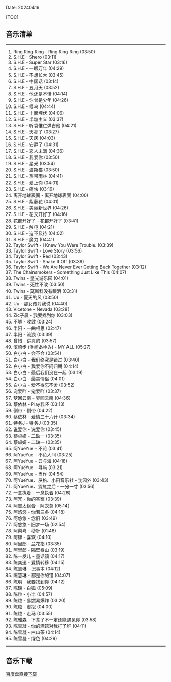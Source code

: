 Date: 20240416


[TOC]


## 音乐清单


------------------------------------------------------------------------

1.  Ring Ring Ring - Ring Ring Ring (03:50)
2.  S.H.E - Shero (03:11)
3.  S.H.E - Super Star (03:16)
4.  S.H.E - 一眼万年 (04:29)
5.  S.H.E - 不想长大 (03:45)
6.  S.H.E - 中国话 (03:14)
7.  S.H.E - 五月天 (03:52)
8.  S.H.E - 他还是不懂 (04:14)
9.  S.H.E - 你曾是少年 (04:26)
10. S.H.E - 候鸟 (04:44)
11. S.H.E - 十面埋伏 (04:06)
12. S.H.E - 半糖主义 (03:37)
13. S.H.E - 听袁惟仁弹吉他 (04:21)
14. S.H.E - 天亮了 (03:27)
15. S.H.E - 天灰 (04:03)
16. S.H.E - 安静了 (04:31)
17. S.H.E - 恋人未满 (04:36)
18. S.H.E - 我爱你 (03:50)
19. S.H.E - 星光 (03:54)
20. S.H.E - 波斯猫 (03:50)
21. S.H.E - 热带雨林 (04:41)
22. S.H.E - 爱上你 (04:01)
23. S.H.E - 痛快 (03:19)
24. 离开地球表面 - 离开地球表面 (04:00)
25. S.H.E - 紫藤花 (04:01)
26. S.H.E - 美丽新世界 (04:26)
27. S.H.E - 花又开好了 (04:16)
28. 花都开好了 - 花都开好了 (03:41)
29. S.H.E - 触电 (04:21)
30. S.H.E - 迫不及待 (04:02)
31. S.H.E - 魔力 (04:41)
32. Taylor Swift - I Knew You Were Trouble. (03:39)
33. Taylor Swift - Love Story (03:56)
34. Taylor Swift - Red (03:43)
35. Taylor Swift - Shake It Off (03:39)
36. Taylor Swift - We Are Never Ever Getting Back Together (03:12)
37. The Chainsmokers - Something Just Like This (04:07)
38. Twins - 星光游乐园 (04:01)
39. Twins - 死性不改 (03:50)
40. Twins - 莫斯科没有眼泪 (03:31)
41. Uu - 夏天的风 (03:50)
42. Uu - 那女孩对我说 (04:40)
43. Vicetone - Nevada (03:28)
44. Zic子晨 - 我要找到你 (03:03)
45. 不够 - 收敛 (03:24)
46. 半阳 - 一曲相思 (02:47)
47. 半阳 - 流浪 (03:39)
48. 曾惜 - 讲真的 (03:57)
49. 滨崎步 (浜崎あゆみ) - MY ALL (05:27)
50. 白小白 - 会不会 (03:54)
51. 白小白 - 我们终究是错过 (03:40)
52. 白小白 - 我爱你不问归期 (04:14)
53. 白小白 - 最后我们没在一起 (03:19)
54. 白小白 - 最美情侣 (04:01)
55. 白小白 - 爱不得忘不舍 (03:52)
56. 宠爱吖 - 宠爱吖 (03:37)
57. 梦回云南 - 梦回云南 (04:36)
58. 蔡依林 - Play我呸 (03:13)
59. 倒带 - 倒带 (04:22)
60. 蔡依林 - 爱情三十六计 (03:34)
61. 特务J - 特务J (03:35)
62. 说爱你 - 说爱你 (03:45)
63. 蔡卓妍 - 二缺一 (03:35)
64. 蔡卓妍 - 二缺一 (03:35)
65. 阿YueYue - 不论 (03:41)
66. 阿YueYue - 不负人间 (03:25)
67. 阿YueYue - 云与海 (04:18)
68. 阿YueYue - 寻屿 (03:21)
69. 阿YueYue - 当作 (04:54)
70. 阿YueYue、戾格、小田音乐社 - 沈园外 (03:43)
71. 阿YueYue、霓虹之后 - 一分一寸 (03:56)
72. 一念执着 - 一念执着 (04:26)
73. 阿冗 - 你的答案 (03:39)
74. 阿吉太组合 - 阿衣莫 (05:14)
75. 阿悠悠 - 你若三冬 (04:18)
76. 阿悠悠 - 念旧 (03:49)
77. 阿悠悠 - 旧梦一场 (02:54)
78. 阿梨粤 - 秒针 (01:48)
79. 阿肆 - 喜欢 (04:10)
80. 阿里郎 - 兰花指 (03:35)
81. 阿里郎 - 隔壁泰山 (03:19)
82. 陈一发儿 - 童话镇 (04:17)
83. 陈奕迅 - 爱情转移 (04:15)
84. 陈慧琳 - 记事本 (04:12)
85. 陈慧琳 - 都是你的错 (04:07)
86. 陈明 - 我要找到你 (04:12)
87. 陈瑞 - 白狐 (05:09)
88. 陈粒 - 小半 (04:57)
89. 陈粒 - 易燃易爆炸 (03:20)
90. 陈粒 - 虚拟 (04:00)
91. 陈粒 - 走马 (03:55)
92. 陈雅森 - 下辈子不一定还能遇见你 (03:58)
93. 陈雪凝 - 你的酒馆对我打了烊 (04:11)
94. 陈雪凝 - 白山茶 (04:14)
95. 陈雪凝 - 绿色 (04:29)

------------------------------------------------------------------------


## 音乐下载

<a class="btn btn-primary" target="_blank"
    href="https://pan.baidu.com/s/1qqg-Q2qHPuzfIAAo9I62Mg?pwd=kq7y"><span
        class="glyphicon glyphicon-download-alt" aria-hidden="true"></span>
    百度盘直接下载
</a>

